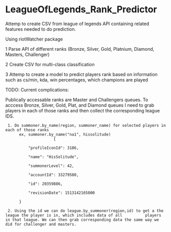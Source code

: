 # LeagueOfLegends_Rank_Predictor

Attemp to create CSV from league of legends API containing related features needed to do prediction.

Using riotWatcher package

1 Parse API of different ranks (Bronze, Silver, Gold, Platnium, Diamond, Masters, Challenger)

2 Create CSV for multi-class classification

3 Attemp to create a model to predict players rank based on information such as 
     cs/min, kda, win percentages, which champions are played

TODO: Current complications: 

Publically accessable ranks are Master and Challengers queues. To acccess Bronze, Silver, Gold, Plat, and Diamond queues I need to grab players in each of those ranks and then collect the corresponding league IDS. 

     1. Do summoner.by_name(region, summoner_name) for selected players in each of those ranks
          ex, summoner.by_name("na1", hissolitude)          
                         {
                         
              "profileIconId": 3186,
              
              "name": "HisSolitude",
              
              "summonerLevel": 42,
              
              "accountId": 33279580,
              
              "id": 20359886,
              
              "revisionDate": 1513142165000
              
          }
          
     2. Using the id we can do league.by_summoner(region,id) to get a the league the player is in, which includes data of all          players in that league. We can then grab corresponding data the same way we did for challenger and masters.
          
